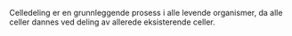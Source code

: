 <quiz-with-navigation :exercises="['biologi_celledeling']">Celledeling er en grunnleggende prosess i alle levende organismer, da alle celler dannes ved deling av allerede eksisterende celler.</quiz-with-navigation>
